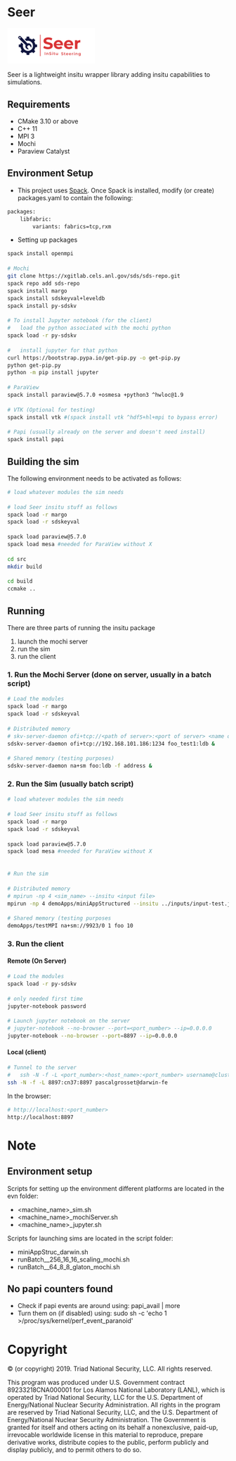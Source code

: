 # Seer

<img src="Seer_Logo.png" width="200">

Seer is a lightweight insitu wrapper library adding insitu capabilities to simulations.


## Requirements

* CMake 3.10 or above
* C++ 11
* MPI 3
* Mochi
* Paraview Catalyst


## Environment Setup

* This project uses [Spack](https://spack.readthedocs.io/en/latest/). Once Spack is installed, modify (or create) packages.yaml to contain the following:

~~~bash
packages:
    libfabric:
        variants: fabrics=tcp,rxm
~~~

* Setting up packages

~~~bash
spack install openmpi

# Mochi
git clone https://xgitlab.cels.anl.gov/sds/sds-repo.git
spack repo add sds-repo
spack install margo
spack install sdskeyval+leveldb
spack install py-sdskv

# To install Jupyter notebook (for the client)
#   load the python associated with the mochi python
spack load -r py-sdskv  

#   install jupyter for that python
curl https://bootstrap.pypa.io/get-pip.py -o get-pip.py
python get-pip.py
python -m pip install jupyter

# ParaView
spack install paraview@5.7.0 +osmesa +python3 ^hwloc@1.9

# VTK (Optional for testing)
spack install vtk #(spack install vtk ^hdf5+hl+mpi to bypass error)

# Papi (usually already on the server and doesn't need install)
spack install papi
~~~


## Building the sim

The following environment needs to be activated as follows:

~~~bash
# load whatever modules the sim needs

# load Seer insitu stuff as follows
spack load -r margo
spack load -r sdskeyval

spack load paraview@5.7.0
spack load mesa #needed for ParaView without X

cd src
mkdir build

cd build
ccmake ..
~~~


## Running

There are three parts of running the insitu package

1. launch the mochi server
2. run the sim
3. run the client


### 1. Run the Mochi Server (done on server, usually in a batch script)

~~~bash
# Load the modules
spack load -r margo
spack load -r sdskeyval

# Distributed memory
# skv-server-daemon ofi+tcp://<path of server>:<port of server> <name of db>:ldb &
sdskv-server-daemon ofi+tcp://192.168.101.186:1234 foo_test1:ldb &

# Shared memory (testing purposes)
sdskv-server-daemon na+sm foo:ldb -f address &
~~~


### 2. Run the Sim (usually batch script)

~~~bash
# load whatever modules the sim needs

# load Seer insitu stuff as follows 
spack load -r margo
spack load -r sdskeyval

spack load paraview@5.7.0
spack load mesa #needed for ParaView without X


# Run the sim

# Distributed memory
# mpirun -np 4 <sim_name> --insitu <input file>
mpirun -np 4 demoApps/miniAppStructured --insitu ../inputs/input-test.json  

# Shared memory (testing purposes
demoApps/testMPI na+sm://9923/0 1 foo 10  
~~~

### 3. Run the client

#### Remote (On Server)

~~~bash
# Load the modules
spack load -r py-sdskv

# only needed first time
jupyter-notebook password

# Launch jupyter notebook on the server
# jupyter-notebook --no-browser --port=<port_number> --ip=0.0.0.0
jupyter-notebook --no-browser --port=8897 --ip=0.0.0.0

~~~

#### Local (client)

~~~bash
# Tunnel to the server
#   ssh -N -f -L <port_number>:<host_name>:<port_number> username@cluster 
ssh -N -f -L 8897:cn37:8897 pascalgrosset@darwin-fe
~~~

In the browser:

~~~bash
# http://localhost:<port_number>
http://localhost:8897
~~~

# Note

## Environment setup

Scripts for setting up the environment different platforms are located in the evn folder:

* <machine_name>_sim.sh
* <machine_name>_mochiServer.sh
* <machine_name>_jupyter.sh

Scripts for launching sims are located in the script folder:

* miniAppStruc_darwin.sh
* runBatch__256_16_16_scaling_mochi.sh
* runBatch__64_8_8_glaton_mochi.sh


## No papi counters found

* Check if papi events are around using: papi_avail | more
* Turn them on (if disabled) using: sudo sh -c 'echo 1 >/proc/sys/kernel/perf_event_paranoid'


# Copyright

© (or copyright) 2019. Triad National Security, LLC. All rights reserved.

This program was produced under U.S. Government contract 89233218CNA000001 for Los Alamos
National Laboratory (LANL), which is operated by Triad National Security, LLC for the U.S.
Department of Energy/National Nuclear Security Administration. All rights in the program are
reserved by Triad National Security, LLC, and the U.S. Department of Energy/National Nuclear
Security Administration. The Government is granted for itself and others acting on its behalf a
nonexclusive, paid-up, irrevocable worldwide license in this material to reproduce, prepare
derivative works, distribute copies to the public, perform publicly and display publicly, and to permit
others to do so.
